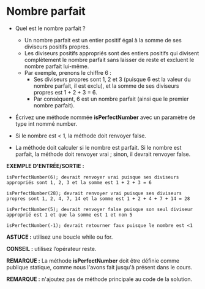 # Nombre parfait

+ Quel est le nombre parfait ?
    + Un nombre parfait est un entier positif égal à la somme de ses diviseurs positifs propres. 
    + Les diviseurs positifs appropriés sont des entiers positifs qui divisent complètement le nombre parfait sans laisser de reste et excluent le nombre parfait lui-même. 
    + Par exemple, prenons le chiffre 6 :
      + Ses diviseurs propres sont 1, 2 et 3 (puisque 6 est la valeur du nombre parfait, il est exclu), et la somme de ses diviseurs propres est 1 + 2 + 3 = 6. 
      + Par conséquent, 6 est un nombre parfait (ainsi que le premier nombre parfait).



+ Écrivez une méthode nommée **isPerfectNumber** avec un paramètre de type int nommé number.

+ Si le nombre est < 1, la méthode doit renvoyer false.

+ La méthode doit calculer si le nombre est parfait. Si le nombre est parfait, la méthode doit renvoyer vrai ; sinon, il devrait renvoyer false.



**EXEMPLE D'ENTRÉE/SORTIE :**

```
isPerfectNumber(6); devrait renvoyer vrai puisque ses diviseurs appropriés sont 1, 2, 3 et la somme est 1 + 2 + 3 = 6

isPerfectNumber(28); devrait renvoyer vrai puisque ses diviseurs propres sont 1, 2, 4, 7, 14 et la somme est 1 + 2 + 4 + 7 + 14 = 28

isPerfectNumber(5); devrait renvoyer false puisque son seul diviseur approprié est 1 et que la somme est 1 et non 5

isPerfectNumber(-1); devrait retourner faux puisque le nombre est <1
```


**ASTUCE :** utilisez une boucle while ou for.

**CONSEIL :** utilisez l’opérateur reste.

**REMARQUE :** La méthode **isPerfectNumber** doit être définie comme publique statique, comme nous l'avons fait jusqu'à présent dans le cours.

**REMARQUE :** n'ajoutez pas de méthode principale au code de la solution.